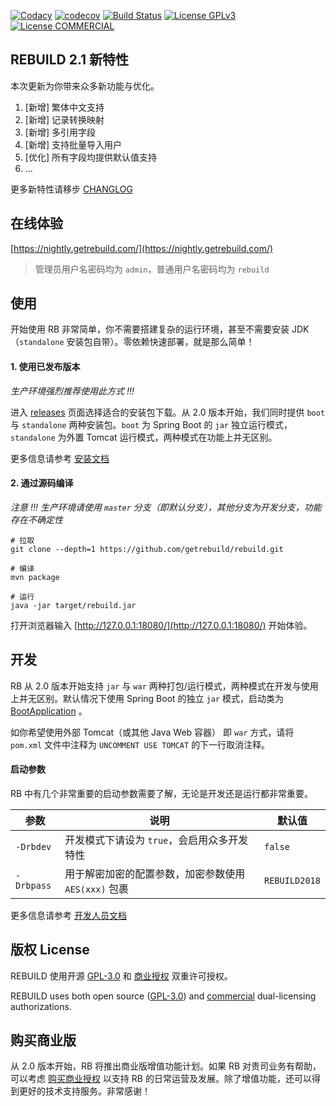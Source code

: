 [![Codacy](https://api.codacy.com/project/badge/Grade/599a0a3e46f84e6bbc29e8fbe4632860)](https://www.codacy.com/app/getrebuild/rebuild)
[![codecov](https://codecov.io/gh/getrebuild/rebuild/branch/master/graph/badge.svg)](https://codecov.io/gh/getrebuild/rebuild)
[![Build Status](https://travis-ci.org/getrebuild/rebuild.svg?branch=master)](https://travis-ci.org/getrebuild/rebuild)
[![License GPLv3](https://img.shields.io/github/license/getrebuild/rebuild.svg)](LICENSE)
[![License COMMERCIAL](https://img.shields.io/badge/license-COMMERCIAL-orange.svg)](COMMERCIAL)

## REBUILD 2.1 新特性

本次更新为你带来众多新功能与优化。

1. [新增] 繁体中文支持
2. [新增] 记录转换映射
3. [新增] 多引用字段
4. [新增] 支持批量导入用户
5. [优化] 所有字段均提供默认值支持
6. ...

更多新特性请移步 [CHANGLOG](https://getrebuild.com/docs/dev/changelog)

## 在线体验

[https://nightly.getrebuild.com/](https://nightly.getrebuild.com/)

> 管理员用户名密码均为 `admin`，普通用户名密码均为 `rebuild`

## 使用

开始使用 RB 非常简单，你不需要搭建复杂的运行环境，甚至不需要安装 JDK（`standalone` 安装包自带）。零依赖快速部署，就是那么简单！

#### 1. 使用已发布版本

_生产环境强烈推荐使用此方式 !!!_

进入 [releases](https://github.com/getrebuild/rebuild/releases) 页面选择适合的安装包下载。从 2.0 版本开始，我们同时提供 `boot` 与 `standalone` 两种安装包。`boot` 为 Spring Boot 的 `jar` 独立运行模式，`standalone` 为外置 Tomcat 运行模式，两种模式在功能上并无区别。

更多信息请参考 [安装文档](https://getrebuild.com/docs/admin/install)

#### 2. 通过源码编译

_注意 !!! 生产环境请使用 `master` 分支（即默认分支），其他分支为开发分支，功能存在不确定性_

```
# 拉取
git clone --depth=1 https://github.com/getrebuild/rebuild.git

# 编译
mvn package

# 运行
java -jar target/rebuild.jar
```

打开浏览器输入 [http://127.0.0.1:18080/](http://127.0.0.1:18080/) 开始体验。

## 开发

RB 从 2.0 版本开始支持 `jar` 与 `war` 两种打包/运行模式，两种模式在开发与使用上并无区别。默认情况下使用 Spring Boot 的独立 `jar` 模式，启动类为 [BootApplication](https://github.com/getrebuild/rebuild/blob/master/src/main/java/com/rebuild/core/BootApplication.java) 。

如你希望使用外部 Tomcat（或其他 Java Web 容器） 即 `war` 方式，请将 `pom.xml` 文件中注释为 `UNCOMMENT USE TOMCAT` 的下一行取消注释。

#### 启动参数

RB 中有几个非常重要的启动参数需要了解，无论是开发还是运行都非常重要。

| 参数       | 说明                                                 | 默认值        |
| ---------- | ---------------------------------------------------- | ------------- |
| `-Drbdev`  | 开发模式下请设为 `true`，会启用众多开发特性          | `false`       |
| `-Drbpass` | 用于解密加密的配置参数，加密参数使用 `AES(xxx)` 包裹 | `REBUILD2018` |

更多信息请参考 [开发人员文档](https://getrebuild.com/docs/dev/)

## 版权 License

REBUILD 使用开源 [GPL-3.0](LICENSE) 和 [商业授权](COMMERCIAL) 双重许可授权。

REBUILD uses both open source ([GPL-3.0](LICENSE)) and [commercial](COMMERCIAL) dual-licensing authorizations.

## 购买商业版

从 2.0 版本开始，RB 将推出商业版增值功能计划。如果 RB 对贵司业务有帮助，可以考虑 [购买商业授权](https://getrebuild.com/#pricing-plans) 以支持 RB 的日常运营及发展。除了增值功能，还可以得到更好的技术支持服务。非常感谢！
